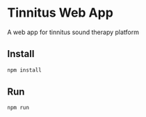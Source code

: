 # Tinnitus Web App

A web app for tinnitus sound therapy platform

## Install

```bash
npm install
```

## Run

```bash
npm run
```

